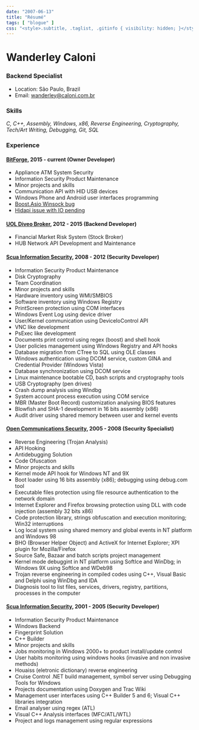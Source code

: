 ```yaml
---
date: "2007-06-13"
title: "Résumé"
tags: [ "blogue" ]
css: "<style>.subtitle, .taglist, .gitinfo { visibility: hidden; }</style>"
---
```

# Wanderley Caloni
### Backend Specialist

 - Location: São Paulo, Brazil
 - Email: wanderley@caloni.com.br

### Skills

_C, C++, Assembly, Windows, x86, Reverse Engineering, Cryptography, Tech/Art Writing, Debugging, Git, SQL_

### Experience

#### [BitForge](http://www.bitforge.com.br), 2015 - current (Owner Developer)

 - Appliance ATM System Security
 - Information Security Product Maintenance
 - Minor projects and skills
  - Communication API with HID USB devices
  - Windows Phone and Android user interfaces programming
  - [Boost.Asio Winsock bug](/bug-boost-asio-acceptex-winsock)
  - [Hidapi issue with IO pending](/readfile-assincrono-pode-ser-sincrono-quando-voce-menos-espera)

#### [UOL Diveo Broker](http://www.uoldiveo.com.br), 2012 - 2015 (Backend Developer)

 - Financial Market Risk System (Stock Broker)
 - HUB Network API Development and Maintenance

#### [Scua Information Security](http://www.scua.com.br), 2008 - 2012 (Security Developer)

 - Information Security Product Maintenance
 - Disk Cryptography
 - Team Coordination
 - Minor projects and skills
  - Hardware inventory using WMI/SMBIOS
  - Software inventory using Windows Registry
  - PrintScreen protection using COM interfaces
  - Windows Event Log using device driver
  - User/Kernel communication using DeviceIoControl API
  - VNC like development
  - PsExec like development
  - Documents print control using regex (boost) and shell hook
  - User policies management using Windows Registry and API hooks
  - Database migration from CTree to SQL using OLE classes
  - Windows authentication using DCOM service, custom GINA and Credential Provider (Windows Vista)
  - Database synchronization using DCOM service
  - Linux maintenance bootable CD, bash scripts and cryptography tools
  - USB Cryptography (pen drives)
  - Crash dump analysis using Windbg
  - System account process execution using COM service
  - MBR (Master Boot Record) customization analysing BIOS features
  - Blowfish and SHA-1 development in 16 bits assembly (x86)
  - Audit driver using shared memory between user and kernel events

#### [Open Communications Security](http://www.opencs.com.br), 2005 - 2008 (Security Specialist)

 - Reverse Engineering (Trojan Analysis)
 - API Hooking
 - Antidebugging Solution
 - Code Ofuscation
 - Minor projects and skills
  - Kernel mode API hook for Windows NT and 9X
  - Boot loader using 16 bits assembly (x86); debugging using debug.com tool
  - Executable files protection using file resource authentication to the network domain
  - Internet Explorer and Firefox browsing protection using DLL with code injection (assembly 32 bits x86)
  - Code protection library, strings obfuscation and execution monitoring; Win32 interruptions
  - Log local system using shared memory and global events in NT platform and Windows 98
  - BHO (Browser Helper Object) and ActiveX for Internet Explorer; XPI plugin for Mozilla/Firefox
  - Source Safe, Bazaar and batch scripts project management
  - Kernel mode debuggint in NT platform using SoftIce and WinDbg; in Windows 9X using SoftIce and WDeb98
  - Trojan reverse engineering in compiled codes using C++, Visual Basic and Delphi using WinDbg and IDA
  - Diagnosis tool to list files, services, drivers, registry, partitions, processes in the computer

#### [Scua Information Security](http://www.scua.com.br), 2001 - 2005 (Security Developer)

 - Information Security Product Maintenance
 - Windows Backend
 - Fingerprint Solution
 - C++ Builder
 - Minor projects and skills
  - Jobs monitoring in Windows 2000+ to product install/update control
  - User habits monitoring using windows hooks (invasive and non invasive methods)
  - Houaiss (eletronic dictionary) reverse engineering
  - Cruise Control .NET build management, symbol server using Debugging Tools for Windows
  - Projects documentation using Doxygen and Trac Wiki
  - Management user interfaces using C++ Builder 5 and 6; Visual C++ libraries integration
  - Email analyser using regex (ATL)
  - Visual C++ Analysis interfaces (MFC/ATL/WTL)
  - Project and logs management using regular expressions
